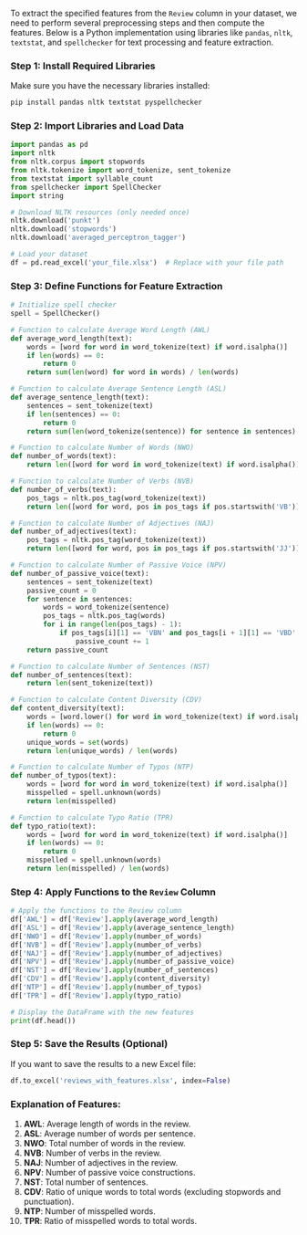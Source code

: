 To extract the specified features from the `Review` column in your dataset, we need to perform several preprocessing steps and then compute the features. Below is a Python implementation using libraries like `pandas`, `nltk`, `textstat`, and `spellchecker` for text processing and feature extraction.

### Step 1: Install Required Libraries
Make sure you have the necessary libraries installed:

```bash
pip install pandas nltk textstat pyspellchecker
```

### Step 2: Import Libraries and Load Data
```python
import pandas as pd
import nltk
from nltk.corpus import stopwords
from nltk.tokenize import word_tokenize, sent_tokenize
from textstat import syllable_count
from spellchecker import SpellChecker
import string

# Download NLTK resources (only needed once)
nltk.download('punkt')
nltk.download('stopwords')
nltk.download('averaged_perceptron_tagger')

# Load your dataset
df = pd.read_excel('your_file.xlsx')  # Replace with your file path
```

### Step 3: Define Functions for Feature Extraction
```python
# Initialize spell checker
spell = SpellChecker()

# Function to calculate Average Word Length (AWL)
def average_word_length(text):
    words = [word for word in word_tokenize(text) if word.isalpha()]
    if len(words) == 0:
        return 0
    return sum(len(word) for word in words) / len(words)

# Function to calculate Average Sentence Length (ASL)
def average_sentence_length(text):
    sentences = sent_tokenize(text)
    if len(sentences) == 0:
        return 0
    return sum(len(word_tokenize(sentence)) for sentence in sentences) / len(sentences)

# Function to calculate Number of Words (NWO)
def number_of_words(text):
    return len([word for word in word_tokenize(text) if word.isalpha()])

# Function to calculate Number of Verbs (NVB)
def number_of_verbs(text):
    pos_tags = nltk.pos_tag(word_tokenize(text))
    return len([word for word, pos in pos_tags if pos.startswith('VB')])

# Function to calculate Number of Adjectives (NAJ)
def number_of_adjectives(text):
    pos_tags = nltk.pos_tag(word_tokenize(text))
    return len([word for word, pos in pos_tags if pos.startswith('JJ')])

# Function to calculate Number of Passive Voice (NPV)
def number_of_passive_voice(text):
    sentences = sent_tokenize(text)
    passive_count = 0
    for sentence in sentences:
        words = word_tokenize(sentence)
        pos_tags = nltk.pos_tag(words)
        for i in range(len(pos_tags) - 1):
            if pos_tags[i][1] == 'VBN' and pos_tags[i + 1][1] == 'VBD':
                passive_count += 1
    return passive_count

# Function to calculate Number of Sentences (NST)
def number_of_sentences(text):
    return len(sent_tokenize(text))

# Function to calculate Content Diversity (CDV)
def content_diversity(text):
    words = [word.lower() for word in word_tokenize(text) if word.isalpha() and word.lower() not in stopwords.words('english')]
    if len(words) == 0:
        return 0
    unique_words = set(words)
    return len(unique_words) / len(words)

# Function to calculate Number of Typos (NTP)
def number_of_typos(text):
    words = [word for word in word_tokenize(text) if word.isalpha()]
    misspelled = spell.unknown(words)
    return len(misspelled)

# Function to calculate Typo Ratio (TPR)
def typo_ratio(text):
    words = [word for word in word_tokenize(text) if word.isalpha()]
    if len(words) == 0:
        return 0
    misspelled = spell.unknown(words)
    return len(misspelled) / len(words)
```

### Step 4: Apply Functions to the `Review` Column
```python
# Apply the functions to the Review column
df['AWL'] = df['Review'].apply(average_word_length)
df['ASL'] = df['Review'].apply(average_sentence_length)
df['NWO'] = df['Review'].apply(number_of_words)
df['NVB'] = df['Review'].apply(number_of_verbs)
df['NAJ'] = df['Review'].apply(number_of_adjectives)
df['NPV'] = df['Review'].apply(number_of_passive_voice)
df['NST'] = df['Review'].apply(number_of_sentences)
df['CDV'] = df['Review'].apply(content_diversity)
df['NTP'] = df['Review'].apply(number_of_typos)
df['TPR'] = df['Review'].apply(typo_ratio)

# Display the DataFrame with the new features
print(df.head())
```

### Step 5: Save the Results (Optional)
If you want to save the results to a new Excel file:
```python
df.to_excel('reviews_with_features.xlsx', index=False)
```

### Explanation of Features:
1. **AWL**: Average length of words in the review.
2. **ASL**: Average number of words per sentence.
3. **NWO**: Total number of words in the review.
4. **NVB**: Number of verbs in the review.
5. **NAJ**: Number of adjectives in the review.
6. **NPV**: Number of passive voice constructions.
7. **NST**: Total number of sentences.
8. **CDV**: Ratio of unique words to total words (excluding stopwords and punctuation).
9. **NTP**: Number of misspelled words.
10. **TPR**: Ratio of misspelled words to total words.




